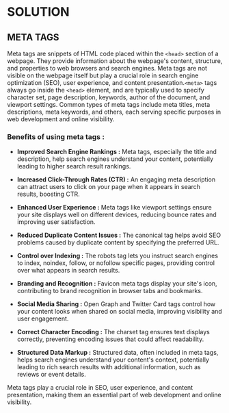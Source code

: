 # SOLUTION

## META TAGS
Meta tags are snippets of HTML code placed within the `<head>` section of a webpage. They provide information about the webpage's content, structure, and properties to web browsers and search engines. Meta tags are not visible on the webpage itself but play a crucial role in search engine optimization (SEO), user experience, and content presentation.`<meta>` tags always go inside the `<head>` element, and are typically used to specify character set, page description, keywords, author of the document, and viewport settings. Common types of meta tags include meta titles, meta descriptions, meta keywords, and others, each serving specific purposes in web development and online visibility.

### Benefits of using meta tags :

- **Improved Search Engine Rankings :** Meta tags, especially the title and description, help search engines understand your content, potentially leading to higher search result rankings.

- **Increased Click-Through Rates (CTR) :** An engaging meta description can attract users to click on your page when it appears in search results, boosting CTR.

- **Enhanced User Experience :** Meta tags like viewport settings ensure your site displays well on different devices, reducing bounce rates and improving user satisfaction.

- **Reduced Duplicate Content Issues :** The canonical tag helps avoid SEO problems caused by duplicate content by specifying the preferred URL.

- **Control over Indexing :** The robots tag lets you instruct search engines to index, noindex, follow, or nofollow specific pages, providing control over what appears in search results.

- **Branding and Recognition :** Favicon meta tags display your site's icon, contributing to brand recognition in browser tabs and bookmarks.

- **Social Media Sharing :** Open Graph and Twitter Card tags control how your content looks when shared on social media, improving visibility and user engagement.

- **Correct Character Encoding :** The charset tag ensures text displays correctly, preventing encoding issues that could affect readability.

- **Structured Data Markup :** Structured data, often included in meta tags, helps search engines understand your content's context, potentially leading to rich search results with additional information, such as reviews or event details.

Meta tags play a crucial role in SEO, user experience, and content presentation, making them an essential part of web development and online visibility.